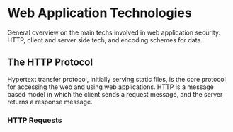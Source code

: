 # Web Application Technologies

General overview on the main techs involved in web application security. HTTP, client and server side tech, and encoding schemes for data.

## The HTTP Protocol

Hypertext transfer protocol, initially serving static files, is the core protocol for accessing the web and using web applications. HTTP is a message based model in which the client sends a request message, and the server returns a response message.

### HTTP Requests

